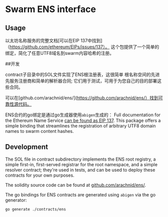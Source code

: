 # Swarm ENS interface

## Usage
以太坊名称服务的完整文档[可以在EIP 137中找到]（https://github.com/ethereum/EIPs/issues/137）。
这个包提供了一个简单的绑定，简化了任意UTF8域名到swarm内容哈希的注册。

##开发

contract子目录中的SOL文件实现了ENS根注册表，这很简单
根名称空间的先进先服务注册商和简单的解析器合同;
它们用于测试，可用于为您自己的目的部署这些合同。

可以在[github.com/arachnid/ens/](https://github.com/arachnid/ens/）找到可靠性源代码。

ENS合约的go绑定是通过go生成器使用`abigen`生成的：
Full documentation for the Ethereum Name Service [can be found as EIP 137](https://github.com/ethereum/EIPs/issues/137).
This package offers a simple binding that streamlines the registration of arbitrary UTF8 domain names to swarm content hashes.

## Development

The SOL file in contract subdirectory implements the ENS root registry, a simple
first-in, first-served registrar for the root namespace, and a simple resolver contract;
they're used in tests, and can be used to deploy these contracts for your own purposes.

The solidity source code can be found at [github.com/arachnid/ens/](https://github.com/arachnid/ens/).

The go bindings for ENS contracts are generated using `abigen` via the go generator:

```shell
go generate ./contracts/ens
```
